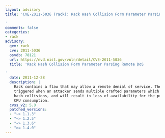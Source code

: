 ```yaml
---
layout: advisory
title: 'CVE-2011-5036 (rack): Rack Hash Collision Form Parameter Parsing Remote DoS

'
comments: false
categories:
- rack
advisory:
  gem: rack
  cve: 2011-5036
  osvdb: 78121
  url: https://nvd.nist.gov/vuln/detail/CVE-2011-5036
  title: 'Rack Hash Collision Form Parameter Parsing Remote DoS

'
  date: 2011-12-28
  description: |
    Rack contains a flaw that may allow a remote denial of service. The issue is
    triggered when an attacker sends multiple crafted parameters which trigger
    hash collisions, and will result in loss of availability for the program via
    CPU consumption.
  cvss_v2: 5.0
  patched_versions:
  - "~> 1.1.3"
  - "~> 1.2.5"
  - "~> 1.3.6"
  - ">= 1.4.0"
---
```

